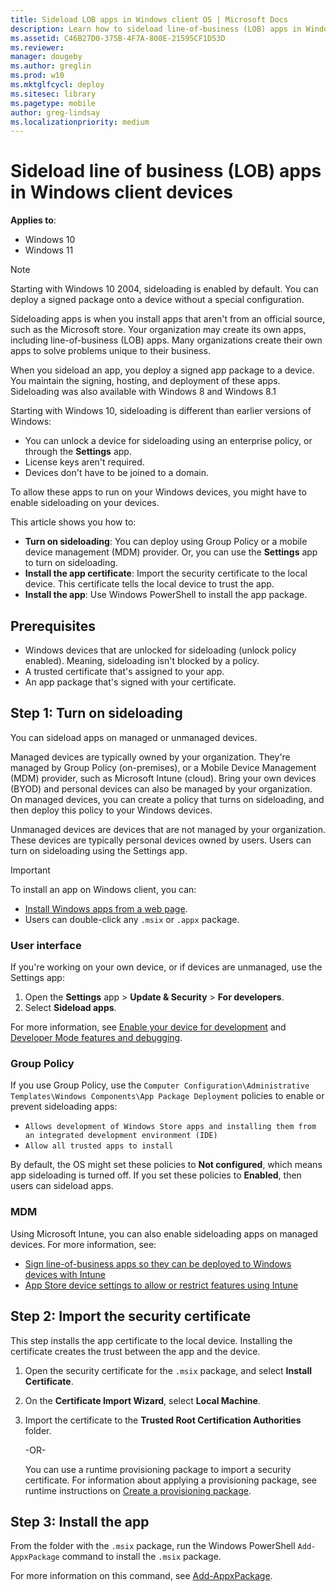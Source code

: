 ```yaml
---
title: Sideload LOB apps in Windows client OS | Microsoft Docs
description: Learn how to sideload line-of-business (LOB) apps in Windows client operating systems, including Windows 10/11. When you sideload an app, you deploy a signed app package to a device.
ms.assetid: C46B27D0-375B-4F7A-800E-21595CF1D53D
ms.reviewer: 
manager: dougeby
ms.author: greglin
ms.prod: w10
ms.mktglfcycl: deploy
ms.sitesec: library
ms.pagetype: mobile
author: greg-lindsay
ms.localizationpriority: medium
---
```


# Sideload line of business (LOB) apps in Windows client devices

**Applies to**:

- Windows 10
- Windows 11

> [!NOTE]
> Starting with Windows 10 2004, sideloading is enabled by default. You can deploy a signed package onto a device without a special configuration.

Sideloading apps is when you install apps that aren't from an official source, such as the Microsoft store. Your organization may create its own apps, including line-of-business (LOB) apps. Many organizations create their own apps to solve problems unique to their business.

When you sideload an app, you deploy a signed app package to a device. You maintain the signing, hosting, and deployment of these apps. Sideloading was also available with Windows 8 and Windows 8.1

Starting with Windows 10, sideloading is different than earlier versions of Windows:

- You can unlock a device for sideloading using an enterprise policy, or through the **Settings** app.
- License keys aren't required.
- Devices don't have to be joined to a domain.

To allow these apps to run on your Windows devices, you might have to enable sideloading on your devices.

This article shows you how to:

- **Turn on sideloading**: You can deploy using Group Policy or a mobile device management (MDM) provider. Or, you can use the **Settings** app to turn on sideloading.
- **Install the app certificate**: Import the security certificate to the local device. This certificate tells the local device to trust the app.
- **Install the app**: Use Windows PowerShell to install the app package.

## Prerequisites

- Windows devices that are unlocked for sideloading (unlock policy enabled). Meaning, sideloading isn't blocked by a policy.
- A trusted certificate that's assigned to your app.
- An app package that's signed with your certificate.

## Step 1: Turn on sideloading

You can sideload apps on managed or unmanaged devices.

Managed devices are typically owned by your organization. They're managed by Group Policy (on-premises), or a Mobile Device Management (MDM) provider, such as Microsoft Intune (cloud). Bring your own devices (BYOD) and personal devices can also be managed by your organization. On managed devices, you can create a policy that turns on sideloading, and then deploy this policy to your Windows devices.

Unmanaged devices are devices that are not managed by your organization. These devices are typically personal devices owned by users. Users can turn on sideloading using the Settings app.

> [!IMPORTANT]
> To install an app on Windows client, you can:
>
> - [Install Windows apps from a web page](/windows/msix/app-installer/installing-windows10-apps-web).
> - Users can double-click any `.msix` or `.appx` package.

### User interface

If you're working on your own device, or if devices are unmanaged, use the Settings app:

1. Open the **Settings** app > **Update & Security** > **For developers**.
2. Select **Sideload apps**.

For more information, see [Enable your device for development](/windows/apps/get-started/enable-your-device-for-development) and [Developer Mode features and debugging](/windows/apps/get-started/developer-mode-features-and-debugging).

### Group Policy

If you use Group Policy, use the `Computer Configuration\Administrative Templates\Windows Components\App Package Deployment` policies to enable or prevent sideloading apps:

- `Allows development of Windows Store apps and installing them from an integrated development environment (IDE)`
- `Allow all trusted apps to install`

By default, the OS might set these policies to **Not configured**, which means app sideloading is turned off. If you set these policies to **Enabled**, then users can sideload apps.

### MDM

Using Microsoft Intune, you can also enable sideloading apps on managed devices. For more information, see:

- [Sign line-of-business apps so they can be deployed to Windows devices with Intune](/mem/intune/apps/app-sideload-windows)
- [App Store device settings to allow or restrict features using Intune](/mem/intune/configuration/device-restrictions-windows-10#app-store)

## Step 2: Import the security certificate

This step installs the app certificate to the local device. Installing the certificate creates the trust between the app and the device.

1. Open the security certificate for the `.msix` package, and select **Install Certificate**.

2. On the **Certificate Import Wizard**, select **Local Machine**.

3. Import the certificate to the **Trusted Root Certification Authorities** folder.

    -OR-

    You can use a runtime provisioning package to import a security certificate. For information about applying a provisioning package, see runtime instructions on [Create a provisioning package](/windows/configuration/provisioning-packages/provisioning-create-package).

## Step 3: Install the app

From the folder with the `.msix` package, run the Windows PowerShell `Add-AppxPackage` command to install the `.msix` package.

For more information on this command, see [Add-AppxPackage](/powershell/module/appx/add-appxpackage).
